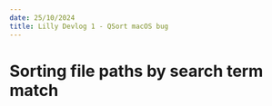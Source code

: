 ```yaml
---
date: 25/10/2024
title: Lilly Devlog 1 - QSort macOS bug
---
```

# Sorting file paths by search term match

